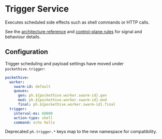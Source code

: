 # Trigger Service

Executes scheduled side effects such as shell commands or HTTP calls.

See the [architecture reference](../docs/ARCHITECTURE.md) and [control-plane rules](../docs/rules/control-plane-rules.md) for signal and behaviour details.

## Configuration

Trigger scheduling and payload settings have moved under `pockethive.trigger`:

```yaml
pockethive:
  worker:
    swarm-id: default
    queues:
      gen: ph.${pockethive.worker.swarm-id}.gen
      mod: ph.${pockethive.worker.swarm-id}.mod
      final: ph.${pockethive.worker.swarm-id}.final
  trigger:
    interval-ms: 60000
    action-type: shell
    command: echo hello
```

Deprecated `ph.trigger.*` keys map to the new namespace for compatibility.

